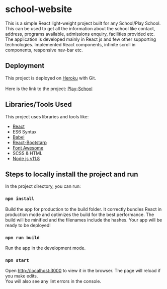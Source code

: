 # school-website
This is a simple React light-weight project built for any School/Play School. This can be used to get all the information about the school like contact, address, programs available, admissions enquiry, facilities provided etc.
The application is developed mainly in React js and few other supporting technologies. Implemented React components, infinite scroll in components, responsive nav-bar etc.

## Deployment
This project is deployed on [Heroku](https://devcenter.heroku.com/) with Git.<br/><br/>
Here is the link to the project: [Play-School](https://play-school.herokuapp.com/home)


## Libraries/Tools Used

This project uses libraries and tools like:
- [React](https://facebook.github.io/react)
- ES6 Syntax 
- [Babel](https://babeljs.io)
- [React-Bootstarp](https://react-bootstrap.github.io/)
- [Font Awesome](https://origin.fontawesome.com/)
- SCSS & HTML
- [Node js v11.8](https://nodejs.org/en/)

## Steps to locally install the project and run

In the project directory, you can run:
### `npm install`

Build the app for production to the build folder. It correctly bundles React in production mode and optimizes the build for the best performance.
The build will be minified and the filenames include the hashes. Your app will be ready to be deployed!
### `npm run build`

Run the app in the development mode.<br>
### `npm start`
Open [http://localhost:3000](http://localhost:3000) to view it in the browser.
The page will reload if you make edits.<br>
You will also see any lint errors in the console.
